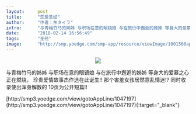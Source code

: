 ```yaml
---
layout:     post
title:      "恋爱圣经"
author:     "作者：东タイラ"
intro:      "与青梅竹马的姊姊 与职场在意的眼镜娘 与在旅行中邂逅的姊姊 等身大的爱慕之心正在燃烧， 珍贵爱情故事杰作选在此诞生!! 那个害羞女孩居然意乱情迷!? 同时收录使出浑身解数的 10页为公开短篇!!"
date:       "2018-02-14 16:56:49"
tags:       "圣经"
image:      "http://smp.yoedge.com/smp-app/resource/viewImage/1001560appline.png"
---
```

<div style="text-align: center">
<p><img src="http://smp.yoedge.com/smp-app/resource/viewImage/1001560appline.png"/></p>
</div>
<p class="post-meta">
<span>与青梅竹马的姊姊 与职场在意的眼镜娘 与在旅行中邂逅的姊姊 等身大的爱慕之心正在燃烧， 珍贵爱情故事杰作选在此诞生!! 那个害羞女孩居然意乱情迷!? 同时收录使出浑身解数的 10页为公开短篇!!</span>
</p>
[http://smp3.yoedge.com/view/gotoAppLine/1047197](http://smp3.yoedge.com/view/gotoAppLine/1047197){:target="_blank"}


